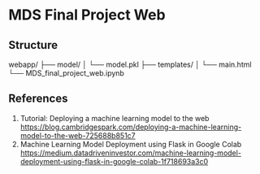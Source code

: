 # MDS Final Project Web

## Structure

webapp/
    ├── model/
    │   └── model.pkl
    ├── templates/
    │   └── main.html
    └── MDS_final_project_web.ipynb


## References

1. Tutorial: Deploying a machine learning model to the web<br/>https://blog.cambridgespark.com/deploying-a-machine-learning-model-to-the-web-725688b851c7
2. Machine Learning Model Deployment using Flask in Google Colab<br/>https://medium.datadriveninvestor.com/machine-learning-model-deployment-using-flask-in-google-colab-1f718693a3c0

